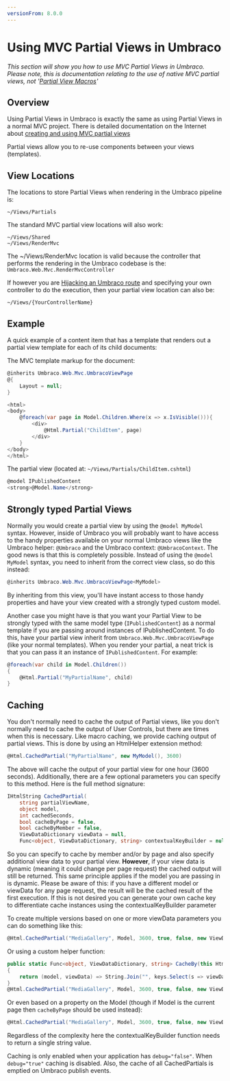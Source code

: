 ```yaml
---
versionFrom: 8.0.0
---
```



# Using MVC Partial Views in Umbraco

_This section will show you how to use MVC Partial Views in Umbraco. Please note, this is documentation relating to the use of native MVC partial views, not '[Partial View Macros](../Macros/Partial-View-Macros/index.md)'_

## Overview

Using Partial Views in Umbraco is exactly the same as using Partial Views in a normal MVC project. There is detailed documentation on the Internet about [creating and using MVC partial views](https://www.asp.net/mvc/videos/mvc-2/how-do-i/how-do-i-work-with-data-in-aspnet-mvc-partial-views)

Partial views allow you to re-use components between your views (templates).

## View Locations

The locations to store Partial Views when rendering in the Umbraco pipeline is:

    ~/Views/Partials

The standard MVC partial view locations will also work:

    ~/Views/Shared
    ~/Views/RenderMvc

The ~/Views/RenderMvc location is valid because the controller that performs the rendering in the Umbraco codebase is the: `Umbraco.Web.Mvc.RenderMvcController`

If however you are [Hijacking an Umbraco route](../../Routing/custom-controllers.md) and specifying your own controller to do the execution, then your partial view location can also be:

    ~/Views/{YourControllerName}

## Example

A quick example of a content item that has a template that renders out a partial view template for each of its child documents:

The MVC template markup for the document:

```csharp
@inherits Umbraco.Web.Mvc.UmbracoViewPage
@{
    Layout = null;
}

<html>
<body>
    @foreach(var page in Model.Children.Where(x => x.IsVisible())){
        <div>
            @Html.Partial("ChildItem", page)
        </div>
    }
</body>
</html>
```

The partial view (located at: `~/Views/Partials/ChildItem.cshtml`)

```csharp
@model IPublishedContent
<strong>@Model.Name</strong>
```

## Strongly typed Partial Views

Normally you would create a partial view by using the `@model MyModel` syntax. However, inside of Umbraco you will probably want to have access to the handy properties available on your normal Umbraco views like the Umbraco helper: `@Umbraco` and the Umbraco context: `@UmbracoContext`. The good news is that this is completely possible. Instead of using the `@model MyModel` syntax, you need to inherit from the correct view class, so do this instead:

```csharp
@inherits Umbraco.Web.Mvc.UmbracoViewPage<MyModel>
```

By inheriting from this view, you'll have instant access to those handy properties and have your view created with a strongly typed custom model.

Another case you might have is that you want your Partial View to be strongly typed with the same model type (`IPublishedContent`) as a normal template if you are passing around instances of IPublishedContent. To do this, have your partial view inherit from `Umbraco.Web.Mvc.UmbracoViewPage` (like your normal templates).  When you render your partial, a neat trick is that you can pass it an instance of `IPublishedContent`. For example:

```csharp
@foreach(var child in Model.Children())
{
    @Html.Partial("MyPartialName", child)
}
```
## Caching

You don't normally need to cache the output of Partial views, like you don't normally need to cache the output of User Controls, but there are times when this is necessary. Like macro caching, we provide caching output of partial views. This is done by using an HtmlHelper extension method:

```csharp
@Html.CachedPartial("MyPartialName", new MyModel(), 3600)
```

The above will cache the output of your partial view for one hour (3600 seconds). Additionally, there are a few optional parameters you can specify to this method. Here is the full method signature:

```csharp
IHtmlString CachedPartial(
    string partialViewName,
    object model,
    int cachedSeconds,
    bool cacheByPage = false,
    bool cacheByMember = false,
    ViewDataDictionary viewData = null,
    Func<object, ViewDataDictionary, string> contextualKeyBuilder = null)
```

So you can specify to cache by member and/or by page and also specify additional view data to your partial view. **However**, if your view data is dynamic (meaning it could change per page request) the cached output will still be returned. This same principle applies if the model you are passing in is dynamic. Please be aware of this: if you have a different model or viewData for any page request, the result will be the cached result of the first execution. If this is not desired you can generate your own cache key to differentiate cache instances using the contextualKeyBuilder parameter

To create multiple versions based on one or more viewData parameters you can do something like this:

```csharp
@Html.CachedPartial("MediaGallery", Model, 3600, true, false, new ViewDataDictionary { { "year", Request.QueryString["year"] } }, (model, viewData) => viewData["year"].ToString() + viewData["Parameter2"].ToString() )
```

Or using a custom helper function:

```csharp
public static Func<object, ViewDataDictionary, string> CacheBy(this HtmlHelper htmlHelper, params string[] keys)
{
    return (model, viewData) => String.Join("", keys.Select(s => viewData[s].ToString()));
}
@Html.CachedPartial("MediaGallery", Model, 3600, true, false, new ViewDataDictionary { { "year", Request.QueryString["year"] } }, Html.CacheBy("year", "Parameter2") )
```

Or even based on a property on the Model (though if Model is the current page then `cacheByPage` should be used instead):

```csharp
@Html.CachedPartial("MediaGallery", Model, 3600, true, false, new ViewDataDictionary { }, (model, viewData) => model.myField )
```

Regardless of the complexity here the contextualKeyBuilder function needs to return a single string value.

Caching is only enabled when your application has `debug="false"`. When `debug="true"` caching is disabled. Also, the cache of all CachedPartials is emptied on Umbraco publish events.

